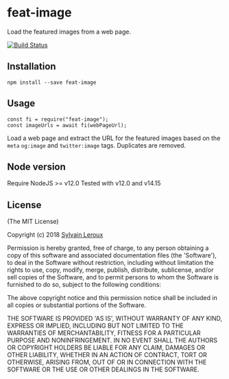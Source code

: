 feat-image
==========

Load the featured images from a web page.


[![Build Status](https://github.com/s-leroux/feat-image/actions/workflows/npm-test.yml/badge.svg)](https://github.com/s-leroux/feat-image/actions/workflows/npm-test.yml)

## Installation

    npm install --save feat-image


## Usage

```
const fi = require("feat-image");
const imageUrls = await fi(webPageUrl);
```

Load a web page and extract the URL for the featured images based on the
`meta` `og:image` and `twitter:image` tags. Duplicates are removed.

## Node version
Require NodeJS >= v12.0
Tested with v12.0 and v14.15

## License

(The MIT License)

Copyright (c) 2018 [Sylvain Leroux](mailto:sylvain@chicoree.fr)

Permission is hereby granted, free of charge, to any person obtaining
a copy of this software and associated documentation files (the
'Software'), to deal in the Software without restriction, including
without limitation the rights to use, copy, modify, merge, publish,
distribute, sublicense, and/or sell copies of the Software, and to
permit persons to whom the Software is furnished to do so, subject to
the following conditions:

The above copyright notice and this permission notice shall be
included in all copies or substantial portions of the Software.

THE SOFTWARE IS PROVIDED 'AS IS', WITHOUT WARRANTY OF ANY KIND,
EXPRESS OR IMPLIED, INCLUDING BUT NOT LIMITED TO THE WARRANTIES OF
MERCHANTABILITY, FITNESS FOR A PARTICULAR PURPOSE AND NONINFRINGEMENT.
IN NO EVENT SHALL THE AUTHORS OR COPYRIGHT HOLDERS BE LIABLE FOR ANY
CLAIM, DAMAGES OR OTHER LIABILITY, WHETHER IN AN ACTION OF CONTRACT,
TORT OR OTHERWISE, ARISING FROM, OUT OF OR IN CONNECTION WITH THE
SOFTWARE OR THE USE OR OTHER DEALINGS IN THE SOFTWARE.
